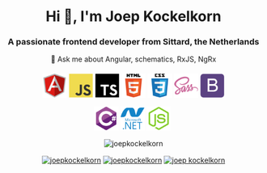 <h1 align="center">Hi 👋, I'm Joep Kockelkorn</h1>
<h3 align="center">A passionate frontend developer from Sittard, the Netherlands </h3>
<div align="center">💬 Ask me about Angular, schematics, RxJS, NgRx</div>

<p style="margin-top: 20px;" align="center">
<img height="48" width="48" src="./angular.svg">&nbsp;<img height="48" width="48" src="javascript.svg">&nbsp;<img height="48" width="48" src="typescript.svg">&nbsp;<img height="48" width="48" src="html.svg">&nbsp;<img height="48" width="48" src="css.svg">&nbsp;<img height="48" width="48" src="sass.svg">&nbsp;<img height="48" width="48" src="bootstrap.svg"></p>
<p align="center"><img height="48" width="48" src="csharp.svg">&nbsp;<img height="48" width="48" src="dotnet.svg">&nbsp;<img height="48" width="48" src="nodejs.svg">&nbsp;</p>
<p align="center"> <img src="https://github-readme-stats.vercel.app/api?username=joepkockelkorn&show_icons=true" alt="joepkockelkorn" /> </p>

<p align="center">
<a href="https://twitter.com/joepkockelkorn" target="blank"><img align="center" src="https://cdn.jsdelivr.net/npm/simple-icons@3.0.1/icons/twitter.svg" alt="joepkockelkorn" height="20" width="20" /></a>
<a href="https://linkedin.com/in/joepkockelkorn" target="blank"><img align="center" src="https://cdn.jsdelivr.net/npm/simple-icons@3.0.1/icons/linkedin.svg" alt="joepkockelkorn" height="20" width="20" /></a>
<a href="https://stackoverflow.com/users/5475829/joep-kockelkorn" target="blank"><img align="center" src="https://cdn.jsdelivr.net/npm/simple-icons@3.0.1/icons/stackoverflow.svg" alt="joep kockelkorn" height="20" width="20" /></a>
</p>
